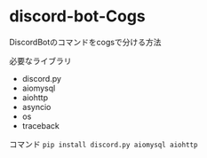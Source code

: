# discord-bot-Cogs
DiscordBotのコマンドをcogsで分ける方法

必要なライブラリ
- discord.py
- aiomysql
- aiohttp
- asyncio
- os
- traceback
  
コマンド
`pip install discord.py aiomysql aiohttp`
